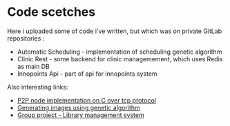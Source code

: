 # Code scetches
Here i uploaded some of code i've written, but which was on private GitLab repositories :

- Automatic Scheduling - implementation of scheduling genetic algorithm
- Clinic Rest - some backend for clinic managemement, which uses Redis as main DB
- Innopoints Api - part of api for innopoints system

Also interesting links:
- [P2P node implementation on C over tcp protocol](https://github.com/RedMoon32/NetworkLabs/blob/master/week10/node.c) 
- [Generating images using genetic algorithm](https://github.com/RedMoon32/GAImages)
- [Group project - Library management system](https://github.com/LibrinnoTeam/LibraryHelpBot)
